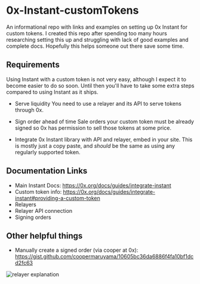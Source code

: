 # 0x-Instant-customTokens
An informational repo with links and examples on setting up 0x Instant for custom tokens. I created this repo after spending too many hours researching setting this up and struggling with lack of good examples and complete docs. Hopefully this helps someone out there save some time.

## Requirements
Using Instant with a custom token is not very easy, although I expect it to become easier to do so soon. Until then you'll have to take some extra steps compared to using Instant as it ships.

- Serve liquidity
You need to use a relayer and its API to serve tokens through 0x.

- Sign order ahead of time
Sale orders your custom token must be already signed so 0x has permission to sell those tokens at some price.

- Integrate 0x Instant library with API and relayer, embed in your site. This is mostly just a copy paste, and *should* be the same as using any regularly supported token.

## Documentation Links

- Main Instant Docs: https://0x.org/docs/guides/integrate-instant
- Custom token info: https://0x.org/docs/guides/integrate-instant#providing-a-custom-token
- Relayers
- Relayer API connection
- Signing orders


## Other helpful things
- Manually create a signed order (via cooper at 0x): https://gist.github.com/coopermaruyama/10605bc36da6886f4fa10bf1dcd2fc63

![relayer explanation](https://raw.githubusercontent.com/jschiarizzi/0x-Instant-customTokens/master/relayer%20explanation.png)
